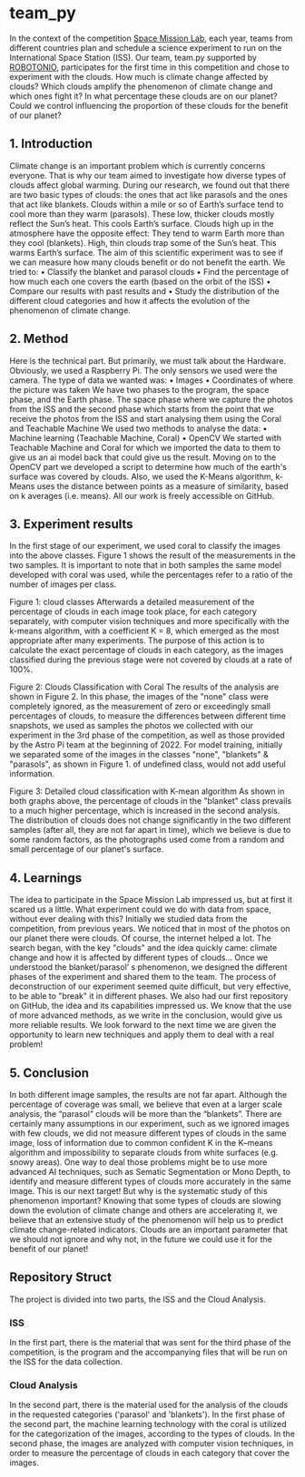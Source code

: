 # team_py
Ιn the context of the competition [Space Mission Lab](https://astro-pi.org/mission-space-lab/), each year, teams from different countries plan and schedule a science experiment to run on the International Space Station (ISS). Our team, team.py supported by [ROBOTONIO](https://www.robotonio.gr/), participates for the first time in this competition and chose to experiment with the clouds. How much is climate change affected by clouds? Which clouds amplify the phenomenon of climate change and which ones fight it? In what percentage these clouds are on our planet? Could we control influencing the proportion of these clouds for the benefit of our planet?

## 1. Introduction  
Climate change is an important problem which is currently concerns everyone. That is why our team aimed to investigate how diverse types of clouds affect global warming. During our research, we found out that there are two basic types of clouds: the ones that act like parasols and the ones that act like blankets.
Clouds within a mile or so of Earth’s surface tend to cool more than they warm (parasols). These low, thicker clouds mostly reflect the Sun’s heat. This cools Earth’s surface.
Clouds high up in the atmosphere have the opposite effect: They tend to warm Earth more than they cool (blankets). High, thin clouds trap some of the Sun’s heat. This warms Earth’s surface.
The aim of this scientific experiment was to see if we can measure how many clouds benefit or do not benefit the earth.
We tried to:
•	Classify the blanket and parasol clouds
•	Find the percentage of how much each one covers the earth (based on the orbit of the ISS)
•	Compare our results with past results and
•	Study the distribution of the different cloud categories and how it affects the evolution of the phenomenon of climate change. 

## 2. Method  
Here is the technical part. But primarily, we must talk about the Hardware. Obviously, we used a Raspberry Pi. The only sensors we used were the camera. 
The type of data we wanted was:
•	Images
•	Coordinates of where the picture was taken
We have two phases to the program, the space phase, and the Earth phase. The space phase where we capture the photos from the ISS and the second phase which starts from the point that we receive the photos from the ISS and start analysing them using the Coral and Teachable Machine
We used two methods to analyse the data:
•	Machine learning (Teachable Machine, Coral)
•	OpenCV 
We started with Teachable Machine and Coral for which we imported the data to them to give us an ai model back that could give us the result.
Moving on to the OpenCV part we developed a script to determine how much of the earth's surface was covered by clouds. Also, we used the K-Means algorithm, k-Means uses the distance between points as a measure of similarity, based on k averages (i.e. means).
All our work is freely accessible on GitHub.


## 3. Experiment results  
In the first stage of our experiment, we used coral to classify the images into the above classes. Figure 1 shows the result of the measurements in the two samples. It is important to note that in both samples the same model developed with coral was used, while the percentages refer to a ratio of the number of images per class.
 
Figure 1: cloud classes
Afterwards a detailed measurement of the percentage of clouds in each image took place, for each category separately, with computer vision techniques and more specifically with the k-means algorithm, with a coefficient K = 8, which emerged as the most appropriate after many experiments. The purpose of this action is to calculate the exact percentage of clouds in each category, as the images classified during the previous stage were not covered by clouds at a rate of 100%.
 
Figure 2: Clouds Classification with Coral
The results of the analysis are shown in Figure 2. In this phase, the images of the "none" class were completely ignored, as the measurement of zero or exceedingly small percentages of clouds, to measure the differences between different time snapshots, we used as samples the photos we collected with our experiment in the 3rd phase of the competition, as well as those provided by the Astro Pi team at the beginning of 2022. For model training, initially we separated some of the images in the classes "none", "blankets" & "parasols", as shown in Figure 1. of undefined class, would not add useful information.

 
Figure 3: Detailed cloud classification with K-mean algorithm
As shown in both graphs above, the percentage of clouds in the "blanket" class prevails to a much higher percentage, which is increased in the second analysis. The distribution of clouds does not change significantly in the two different samples (after all, they are not far apart in time), which we believe is due to some random factors, as the photographs used come from a random and small percentage of our planet's surface.


## 4. Learnings
The idea to participate in the Space Mission Lab impressed us, but at first it scared us a little. What experiment could we do with data from space, without ever dealing with this?
Initially we studied data from the competition, from previous years. We noticed that in most of the photos on our planet there were clouds. Of course, the internet helped a lot. The search began, with the key "clouds" and the idea quickly came: climate change and how it is affected by different types of clouds…
Once we understood the blanket/parasol’ s phenomenon, we designed the different phases of the experiment and shared them to the team. The process of deconstruction of our experiment seemed quite difficult, but very effective, to be able to "break" it in different phases. We also had our first repository on GitHub, the idea and its capabilities impressed us.
We know that the use of more advanced methods, as we write in the conclusion, would give us more reliable results. We look forward to the next time we are given the opportunity to learn new techniques and apply them to deal with a real problem!


## 5. Conclusion  
In both different image samples, the results are not far apart. Although the percentage of coverage was small, we believe that even at a larger scale analysis, the “parasol” clouds will be more than the “blankets”. 
There are certainly many assumptions in our experiment, such as we ignored images with few clouds, we did not measure different types of clouds in the same image, loss of information due to common confident K in the K–means algorithm and impossibility to separate clouds from white surfaces (e.g. snowy areas). One way to deal those problems might be to use more advanced AI techniques, such as Sematic Segmentation or Mono Depth, to identify and measure different types of clouds more accurately in the same image. This is our next target!
But why is the systematic study of this phenomenon important? Knowing that some types of clouds are slowing down the evolution of climate change and others are accelerating it, we believe that an extensive study of the phenomenon will help us to predict climate change-related indicators. Clouds are an important parameter that we should not ignore and why not, in the future we could use it for the benefit of our planet!





## Repository Struct
The project is divided into two parts, the ISS and the Cloud Analysis.

### ISS
In the first part, there is the material that was sent for the third phase of the competition, is the program and the accompanying files that will be run on the ISS for the data collection.

### Cloud Analysis
In the second part, there is the material used for the analysis of the clouds in the requested categories ('parasol' and 'blankets'). In the first phase of the second part, the machine learning technology with the coral is utilized for the categorization of the images, according to the types of clouds. In the second phase, the images are analyzed with computer vision techniques, in order to measure the percentage of clouds in each category that cover the images.
